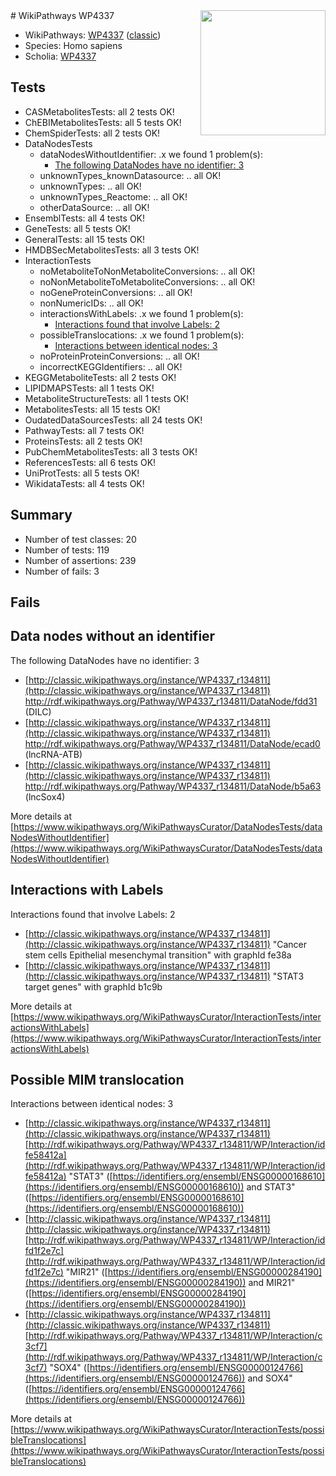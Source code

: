 <img style="float: right; width: 200px" src="https://upload.wikimedia.org/wikipedia/commons/thumb/8/83/Wplogo_with_text_500.png/640px-Wplogo_with_text_500.png" />
# WikiPathways WP4337

* WikiPathways: [WP4337](https://wikipathways.org/pathways/WP4337) ([classic](https://classic.wikipathways.org/instance/WP4337))
* Species: Homo sapiens
* Scholia: [WP4337](https://scholia.toolforge.org/wikipathways/WP4337)
## Tests
* CASMetabolitesTests: all 2 tests OK!
* ChEBIMetabolitesTests: all 5 tests OK!
* ChemSpiderTests: all 2 tests OK!
* DataNodesTests
    * dataNodesWithoutIdentifier: .x we found 1 problem(s):
        * [The following DataNodes have no identifier: 3](#d2d32fa2)
    * unknownTypes_knownDatasource: .. all OK!
    * unknownTypes: .. all OK!
    * unknownTypes_Reactome: .. all OK!
    * otherDataSource: .. all OK!
* EnsemblTests: all 4 tests OK!
* GeneTests: all 5 tests OK!
* GeneralTests: all 15 tests OK!
* HMDBSecMetabolitesTests: all 3 tests OK!
* InteractionTests
    * noMetaboliteToNonMetaboliteConversions: .. all OK!
    * noNonMetaboliteToMetaboliteConversions: .. all OK!
    * noGeneProteinConversions: .. all OK!
    * nonNumericIDs: .. all OK!
    * interactionsWithLabels: .x we found 1 problem(s):
        * [Interactions found that involve Labels: 2](#630d2679)
    * possibleTranslocations: .x we found 1 problem(s):
        * [Interactions between identical nodes: 3](#1c118208)
    * noProteinProteinConversions: .. all OK!
    * incorrectKEGGIdentifiers: .. all OK!
* KEGGMetaboliteTests: all 2 tests OK!
* LIPIDMAPSTests: all 1 tests OK!
* MetaboliteStructureTests: all 1 tests OK!
* MetabolitesTests: all 15 tests OK!
* OudatedDataSourcesTests: all 24 tests OK!
* PathwayTests: all 7 tests OK!
* ProteinsTests: all 2 tests OK!
* PubChemMetabolitesTests: all 3 tests OK!
* ReferencesTests: all 6 tests OK!
* UniProtTests: all 5 tests OK!
* WikidataTests: all 4 tests OK!


## Summary

* Number of test classes: 20
* Number of tests: 119
* Number of assertions: 239
* Number of fails: 3

## Fails

<a name="d2d32fa2" />

## Data nodes without an identifier

The following DataNodes have no identifier: 3

* [http://classic.wikipathways.org/instance/WP4337_r134811](http://classic.wikipathways.org/instance/WP4337_r134811) http://rdf.wikipathways.org/Pathway/WP4337_r134811/DataNode/fdd31 (DILC)
* [http://classic.wikipathways.org/instance/WP4337_r134811](http://classic.wikipathways.org/instance/WP4337_r134811) http://rdf.wikipathways.org/Pathway/WP4337_r134811/DataNode/ecad0 (lncRNA-ATB)
* [http://classic.wikipathways.org/instance/WP4337_r134811](http://classic.wikipathways.org/instance/WP4337_r134811) http://rdf.wikipathways.org/Pathway/WP4337_r134811/DataNode/b5a63 (lncSox4)


More details at [https://www.wikipathways.org/WikiPathwaysCurator/DataNodesTests/dataNodesWithoutIdentifier](https://www.wikipathways.org/WikiPathwaysCurator/DataNodesTests/dataNodesWithoutIdentifier)

<a name="630d2679" />

## Interactions with Labels

Interactions found that involve Labels: 2

* [http://classic.wikipathways.org/instance/WP4337_r134811](http://classic.wikipathways.org/instance/WP4337_r134811) "Cancer stem cells
Epithelial mesenchymal transition" with graphId fe38a
* [http://classic.wikipathways.org/instance/WP4337_r134811](http://classic.wikipathways.org/instance/WP4337_r134811) "STAT3 target genes" with graphId b1c9b


More details at [https://www.wikipathways.org/WikiPathwaysCurator/InteractionTests/interactionsWithLabels](https://www.wikipathways.org/WikiPathwaysCurator/InteractionTests/interactionsWithLabels)

<a name="1c118208" />

## Possible MIM translocation

Interactions between identical nodes: 3

* [http://classic.wikipathways.org/instance/WP4337_r134811](http://classic.wikipathways.org/instance/WP4337_r134811) [http://rdf.wikipathways.org/Pathway/WP4337_r134811/WP/Interaction/idfe58412a](http://rdf.wikipathways.org/Pathway/WP4337_r134811/WP/Interaction/idfe58412a) "STAT3" ([https://identifiers.org/ensembl/ENSG00000168610](https://identifiers.org/ensembl/ENSG00000168610)) and 
STAT3" ([https://identifiers.org/ensembl/ENSG00000168610](https://identifiers.org/ensembl/ENSG00000168610))
* [http://classic.wikipathways.org/instance/WP4337_r134811](http://classic.wikipathways.org/instance/WP4337_r134811) [http://rdf.wikipathways.org/Pathway/WP4337_r134811/WP/Interaction/idfd1f2e7c](http://rdf.wikipathways.org/Pathway/WP4337_r134811/WP/Interaction/idfd1f2e7c) "MIR21" ([https://identifiers.org/ensembl/ENSG00000284190](https://identifiers.org/ensembl/ENSG00000284190)) and 
MIR21" ([https://identifiers.org/ensembl/ENSG00000284190](https://identifiers.org/ensembl/ENSG00000284190))
* [http://classic.wikipathways.org/instance/WP4337_r134811](http://classic.wikipathways.org/instance/WP4337_r134811) [http://rdf.wikipathways.org/Pathway/WP4337_r134811/WP/Interaction/c3cf7](http://rdf.wikipathways.org/Pathway/WP4337_r134811/WP/Interaction/c3cf7) "SOX4" ([https://identifiers.org/ensembl/ENSG00000124766](https://identifiers.org/ensembl/ENSG00000124766)) and 
SOX4" ([https://identifiers.org/ensembl/ENSG00000124766](https://identifiers.org/ensembl/ENSG00000124766))


More details at [https://www.wikipathways.org/WikiPathwaysCurator/InteractionTests/possibleTranslocations](https://www.wikipathways.org/WikiPathwaysCurator/InteractionTests/possibleTranslocations)

